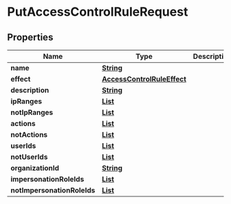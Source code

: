 

# PutAccessControlRuleRequest


## Properties

| Name | Type | Description | Notes |
|------------ | ------------- | ------------- | -------------|
|**name** | [**String**](String.md) |  |  |
|**effect** | [**AccessControlRuleEffect**](AccessControlRuleEffect.md) |  |  |
|**description** | [**String**](String.md) |  |  |
|**ipRanges** | [**List**](List.md) |  |  [optional] |
|**notIpRanges** | [**List**](List.md) |  |  [optional] |
|**actions** | [**List**](List.md) |  |  [optional] |
|**notActions** | [**List**](List.md) |  |  [optional] |
|**userIds** | [**List**](List.md) |  |  [optional] |
|**notUserIds** | [**List**](List.md) |  |  [optional] |
|**organizationId** | [**String**](String.md) |  |  |
|**impersonationRoleIds** | [**List**](List.md) |  |  [optional] |
|**notImpersonationRoleIds** | [**List**](List.md) |  |  [optional] |



